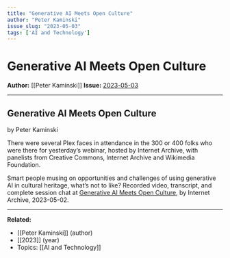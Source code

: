 ```yaml
---
title: "Generative AI Meets Open Culture"
author: "Peter Kaminski"
issue_slug: "2023-05-03"
tags: ['AI and Technology']
---
```


# Generative AI Meets Open Culture

**Author:** [[Peter Kaminski]]
**Issue:** [2023-05-03](https://plex.collectivesensecommons.org/2023-05-03/)

---

## Generative AI Meets Open Culture
by Peter Kaminski

There were several Plex faces in attendance in the 300 or 400 folks who were there for yesterday’s webinar, hosted by Internet Archive, with panelists from Creative Commons, Internet Archive and Wikimedia Foundation.

Smart people musing on opportunities and challenges of using generative AI in cultural heritage, what’s not to like? Recorded video, transcript, and complete session chat at [Generative AI Meets Open Culture](https://archive.org/details/generative-ai-meets-open-culture), by Internet Archive, 2023-05-02.

---

**Related:**
- [[Peter Kaminski]] (author)
- [[2023]] (year)
- Topics: [[AI and Technology]]

